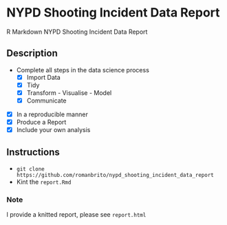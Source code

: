 # NYPD Shooting Incident Data Report
R Markdown NYPD Shooting Incident Data Report


## Description
- Complete all steps in the data science process
    - [x] Import Data
    - [x] Tidy
    - [x] Transform - Visualise - Model
    - [x] Communicate
- [x] In a reproducible manner
- [x] Produce a Report
- [x] Include your own analysis

## Instructions
- `git clone https://github.com/romanbrito/nypd_shooting_incident_data_report`
- Kint the `report.Rmd`

### Note
I provide a knitted report, please see `report.html`
